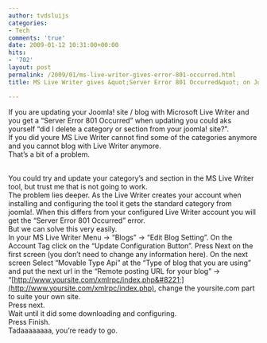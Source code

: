 ```yaml
---
author: tvdsluijs
categories:
- Tech
comments: 'true'
date: 2009-01-12 10:31:00+00:00
hits:
- '702'
layout: post
permalink: /2009/01/ms-live-writer-gives-error-801-occurred.html
title: MS Live Writer gives &quot;Server Error 801 Occurred&quot; on Joomla!

---
```

If you are updating your Joomla! site / blog with Microsoft Live Writer and you get a &#8220;Server Error 801 Occurred&#8221; when updating you could aks yourself &#8220;did I delete a category or section from your joomla! site?&#8221;.  
If you did youre MS Live Writer cannot find some of the categories anymore and you cannot blog with Live Writer anymore.  
That&#8217;s a bit of a problem.

<a name="more"></a>  
You could try and update your category&#8217;s and section in the MS Live Writer tool, but trust me that is not going to work.  
The problem lies deeper. As the Live Writer creates your account when installing and configuring the tool it gets the standard category from joomla!. When this differs from your configured Live Writer account you will get the &#8220;Server Error 801 Occurred&#8221; error.  
But we can solve this very easily.   
In your MS Live Writer Menu -> &#8220;Blogs&#8221; -> &#8220;Edit Blog Setting&#8221;. On the Account Tag click on the &#8220;Update Configuration Button&#8221;. Press Next on the first screen (you don&#8217;t need to change any information here). On the next screen Select &#8220;Movable Type Api&#8221; at the &#8220;Type of blog that you are using&#8221; and put the next url in the &#8220;Remote posting URL for your blog&#8221; -> &#8220;[http://www.yoursite.com/xmlrpc/index.php&#8221;](http://www.yoursite.com/xmlrpc/index.php), change the yoursite.com part to suite your own site.  
Press next.   
Wait until it did some downloading and configuring.   
Press Finish.  
Tadaaaaaaaa, you&#8217;re ready to go.